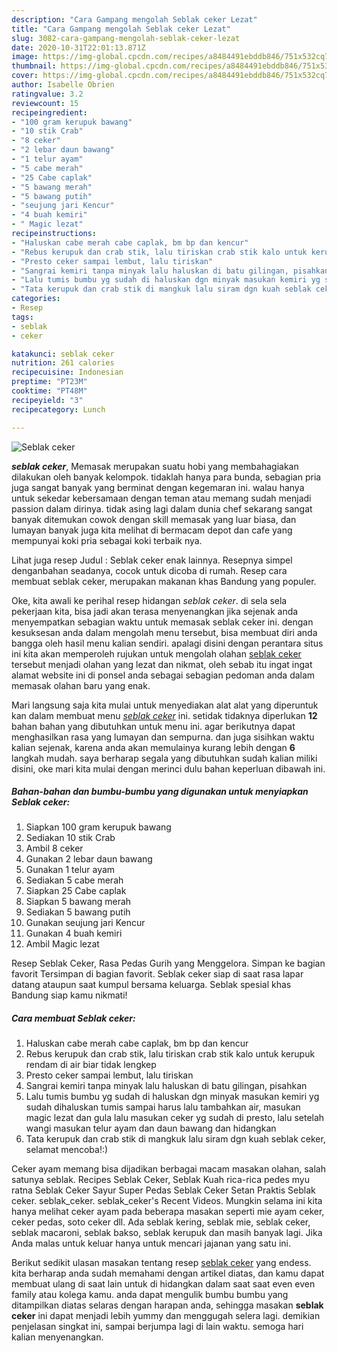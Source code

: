 ```yaml
---
description: "Cara Gampang mengolah Seblak ceker Lezat"
title: "Cara Gampang mengolah Seblak ceker Lezat"
slug: 3082-cara-gampang-mengolah-seblak-ceker-lezat
date: 2020-10-31T22:01:13.871Z
image: https://img-global.cpcdn.com/recipes/a8484491ebddb846/751x532cq70/seblak-ceker-foto-resep-utama.jpg
thumbnail: https://img-global.cpcdn.com/recipes/a8484491ebddb846/751x532cq70/seblak-ceker-foto-resep-utama.jpg
cover: https://img-global.cpcdn.com/recipes/a8484491ebddb846/751x532cq70/seblak-ceker-foto-resep-utama.jpg
author: Isabelle Obrien
ratingvalue: 3.2
reviewcount: 15
recipeingredient:
- "100 gram kerupuk bawang"
- "10 stik Crab"
- "8 ceker"
- "2 lebar daun bawang"
- "1 telur ayam"
- "5 cabe merah"
- "25 Cabe caplak"
- "5 bawang merah"
- "5 bawang putih"
- "seujung jari Kencur"
- "4 buah kemiri"
- " Magic lezat"
recipeinstructions:
- "Haluskan cabe merah cabe caplak, bm bp dan kencur"
- "Rebus kerupuk dan crab stik, lalu tiriskan crab stik kalo untuk kerupuk rendam di air biar tidak lengkep"
- "Presto ceker sampai lembut, lalu tiriskan"
- "Sangrai kemiri tanpa minyak lalu haluskan di batu gilingan, pisahkan"
- "Lalu tumis bumbu yg sudah di haluskan dgn minyak masukan kemiri yg sudah dihaluskan tumis sampai harus lalu tambahkan air, masukan magic lezat dan gula lalu masukan ceker yg sudah di presto, lalu setelah wangi masukan telur ayam dan daun bawang dan hidangkan"
- "Tata kerupuk dan crab stik di mangkuk lalu siram dgn kuah seblak ceker, selamat mencoba!:)"
categories:
- Resep
tags:
- seblak
- ceker

katakunci: seblak ceker 
nutrition: 261 calories
recipecuisine: Indonesian
preptime: "PT23M"
cooktime: "PT48M"
recipeyield: "3"
recipecategory: Lunch

---
```



![Seblak ceker](https://img-global.cpcdn.com/recipes/a8484491ebddb846/751x532cq70/seblak-ceker-foto-resep-utama.jpg)

<b><i>seblak ceker</i></b>, Memasak merupakan suatu hobi yang membahagiakan dilakukan oleh banyak kelompok. tidaklah hanya para bunda, sebagian pria juga sangat banyak yang berminat dengan kegemaran ini. walau hanya untuk sekedar kebersamaan dengan teman atau memang sudah menjadi passion dalam dirinya. tidak asing lagi dalam dunia chef sekarang sangat banyak ditemukan cowok dengan skill memasak yang luar biasa, dan lumayan banyak juga kita melihat di bermacam depot dan cafe yang mempunyai koki pria sebagai koki terbaik nya.

Lihat juga resep Judul : Seblak ceker enak lainnya. Resepnya simpel denganbahan seadanya, cocok untuk dicoba di rumah. Resep cara membuat seblak ceker, merupakan makanan khas Bandung yang populer.

Oke, kita awali ke perihal resep hidangan <i>seblak ceker</i>. di sela sela pekerjaan kita, bisa jadi akan terasa menyenangkan jika sejenak anda menyempatkan sebagian waktu untuk memasak seblak ceker ini. dengan kesuksesan anda dalam mengolah menu tersebut, bisa membuat diri anda bangga oleh hasil menu kalian sendiri. apalagi disini dengan perantara situs ini kita akan memperoleh rujukan untuk mengolah olahan <u>seblak ceker</u> tersebut menjadi olahan yang lezat dan nikmat, oleh sebab itu ingat ingat alamat website ini di ponsel anda sebagai sebagian pedoman anda dalam memasak olahan baru yang enak.


Mari langsung saja kita mulai untuk menyediakan alat alat yang diperuntuk kan dalam membuat menu <u><i>seblak ceker</i></u> ini. setidak tidaknya diperlukan <b>12</b> bahan bahan yang dibutuhkan untuk menu ini. agar berikutnya dapat menghasilkan rasa yang lumayan dan sempurna. dan juga sisihkan waktu kalian sejenak, karena anda akan memulainya kurang lebih dengan <b>6</b> langkah mudah. saya berharap segala yang dibutuhkan sudah kalian miliki disini, oke mari kita mulai dengan merinci dulu bahan keperluan dibawah ini.

<!--inarticleads1-->

##### Bahan-bahan dan bumbu-bumbu yang digunakan untuk menyiapkan Seblak ceker:

1. Siapkan 100 gram kerupuk bawang
1. Sediakan 10 stik Crab
1. Ambil 8 ceker
1. Gunakan 2 lebar daun bawang
1. Gunakan 1 telur ayam
1. Sediakan 5 cabe merah
1. Siapkan 25 Cabe caplak
1. Siapkan 5 bawang merah
1. Sediakan 5 bawang putih
1. Gunakan seujung jari Kencur
1. Gunakan 4 buah kemiri
1. Ambil  Magic lezat


Resep Seblak Ceker, Rasa Pedas Gurih yang Menggelora. Simpan ke bagian favorit Tersimpan di bagian favorit. Seblak ceker siap di saat rasa lapar datang ataupun saat kumpul bersama keluarga. Seblak spesial khas Bandung siap kamu nikmati! 

<!--inarticleads2-->

##### Cara membuat Seblak ceker:

1. Haluskan cabe merah cabe caplak, bm bp dan kencur
1. Rebus kerupuk dan crab stik, lalu tiriskan crab stik kalo untuk kerupuk rendam di air biar tidak lengkep
1. Presto ceker sampai lembut, lalu tiriskan
1. Sangrai kemiri tanpa minyak lalu haluskan di batu gilingan, pisahkan
1. Lalu tumis bumbu yg sudah di haluskan dgn minyak masukan kemiri yg sudah dihaluskan tumis sampai harus lalu tambahkan air, masukan magic lezat dan gula lalu masukan ceker yg sudah di presto, lalu setelah wangi masukan telur ayam dan daun bawang dan hidangkan
1. Tata kerupuk dan crab stik di mangkuk lalu siram dgn kuah seblak ceker, selamat mencoba!:)


Ceker ayam memang bisa dijadikan berbagai macam masakan olahan, salah satunya seblak. Recipes Seblak Ceker, Seblak Kuah rica-rica pedes myu ratna Seblak Ceker Sayur Super Pedas Seblak Ceker Setan Praktis Seblak ceker. seblak_ceker. seblak_ceker&#39;s Recent Videos. Mungkin selama ini kita hanya melihat ceker ayam pada beberapa masakan seperti mie ayam ceker, ceker pedas, soto ceker dll. Ada seblak kering, seblak mie, seblak ceker, seblak macaroni, seblak bakso, seblak kerupuk dan masih banyak lagi. Jika Anda malas untuk keluar hanya untuk mencari jajanan yang satu ini. 

Berikut sedikit ulasan masakan tentang resep <u>seblak ceker</u> yang endess. kita berharap anda sudah memahami dengan artikel diatas, dan kamu dapat membuat ulang di saat lain untuk di hidangkan dalam saat saat even even family atau kolega kamu. anda dapat mengulik bumbu bumbu yang ditampilkan diatas selaras dengan harapan anda, sehingga masakan <b>seblak ceker</b> ini dapat menjadi lebih yummy dan menggugah selera lagi. demikian penjelasan singkat ini, sampai berjumpa lagi di lain waktu. semoga hari kalian menyenangkan.

